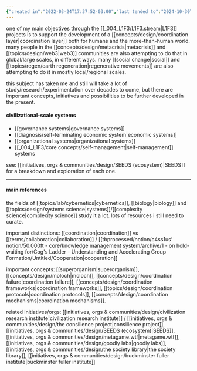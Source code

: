 ```yaml
---
{"created in":"2022-03-24T17:37:52-03:00","last tended to":"2024-10-30T18:06:34-03:00","aliases":["coordinating","coordinate"],"tags":["design","systemsdesign","systemsscience","socialchange","socialoperatingsystems","topic","🌱"],"relevancescore":98,"dg-publish":true,"notestage":["🌱"],"created":"2022-03-24T17:37:52.861-03:00","updated":"2025-02-06T14:40:00.912-03:00","permalink":"/topics/design/coordination-systems/","dgPassFrontmatter":true}
---
```


one of my main objectives through the [[_004_L1F3/L1F3.stream\|L1F3]] projects is to support the development of a [[concepts/design/coordination layer\|coordination layer]] both for humans and the more-than-human world. many people in the [[concepts/design/metacrisis\|metacrisis]] and [[topics/design/web3\|web3]] communities are also attempting to do that in global/large scales, in different ways. many [[social change\|social]] and [[topics/regen/earth regeneration\|regenerative movements]] are also attempting to do it in mostly local/regional scales.

this subject has taken me and still will take a lot of study/research/experimentation over decades to come, but there are important concepts, initiatives and possibilities to be further developed in the present.

#### civilizational-scale systems

- [[governance systems\|governance systems]]
- [[diagnosis/self-terminating economic system\|economic systems]]
- [[organizational systems\|organizational systems]]
- [[_004_L1F3/core concepts/self-management\|self-management]] systems

see: [[initiatives, orgs & communities/design/SEEDS (ecosystem)\|SEEDS]] for a breakdown and exploration of each one.

---
#### main references

the fields of [[topics/lab/cybernetics\|cybernetics]], [[biology\|biology]] and [[topics/design/systems science\|systems]]/[[complexity science\|complexity science]] study it a lot. lots of resources i still need to curate.

important distinctions: [[coordination\|coordination]] vs [[terms/collaboration\|collaboration]] / [[tbprocessed/notion/c4ss1us’ notion/50.000ft - core/knowledge management system/archive/1 - on hold-waiting for/Cog's Ladder - Understanding and Accelerating Group Formation/Untitled/Cooperation\|cooperation]]

important concepts: [[superorganism\|superorganism]], [[concepts/design/moloch\|moloch]], [[concepts/design/coordination failure\|coordination failure]], [[concepts/design/coordination frameworks\|coordination frameworks]], [[topics/design/coordination protocols\|coordination protocols]], [[concepts/design/coordination mechanisms\|coordination mechanisms]].

related initiatives/orgs: [[initiatives, orgs & communities/design/civilization research institute\|civilization research institute]] / [[initiatives, orgs & communities/design/the consilience project\|consilience project]], [[initiatives, orgs & communities/design/SEEDS (ecosystem)\|SEEDS]], [[initiatives, orgs & communities/design/metagame.wtf\|metagame.wtf]], [[initiatives, orgs & communities/design/goodly labs\|goodly labs]], [[initiatives, orgs & communities/design/the society library\|the society library]], [[initiatives, orgs & communities/design/buckminster fuller institute\|buckminster fuller institute]]